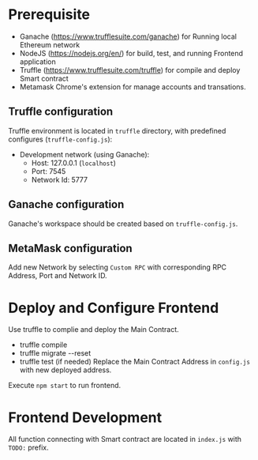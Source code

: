 # Prerequisite
- Ganache (https://www.trufflesuite.com/ganache) for Running local Ethereum network
- NodeJS (https://nodejs.org/en/) for build, test, and running Frontend application
- Truffle (https://www.trufflesuite.com/truffle) for compile and deploy Smart contract
- Metamask Chrome's extension for manage accounts and transations. 

## Truffle configuration
Truffle environment is located in `truffle` directory, with predefined configures (`truffle-config.js`):
  - Development network (using Ganache):
    - Host: 127.0.0.1 (`localhost`)
    - Port: 7545
    - Network Id: 5777

## Ganache configuration

Ganache's workspace should be created based on `truffle-config.js`.


## MetaMask configuration

Add new Network by selecting `Custom RPC` with corresponding RPC Address, Port and Network ID.

# Deploy and Configure Frontend

Use truffle to complie and deploy the Main Contract.
 + truffle compile
 + truffle migrate --reset
 + truffle test (if needed)
Replace the Main Contract Address in `config.js` with new deployed address.

Execute `npm start` to run frontend.

# Frontend Development

All function connecting with Smart contract are located in `index.js` with `TODO:` prefix. 
